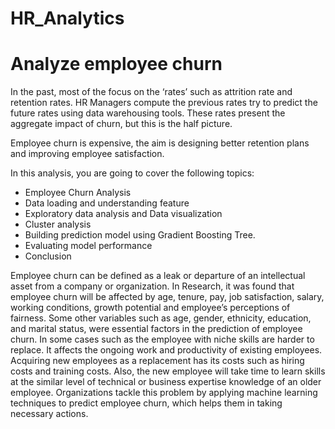 
# HR_Analytics

# Analyze employee churn


In the past, most of the focus on the ‘rates’ such as attrition rate and retention rates. HR Managers compute the previous rates try to predict the future rates using data warehousing tools. These rates present the aggregate impact of churn, but this is the half picture. 

Employee churn is expensive, the aim is designing better retention plans and improving employee satisfaction.

In this analysis, you are going to cover the following topics:
> 
- Employee Churn Analysis
- Data loading and understanding feature
- Exploratory data analysis and Data visualization
- Cluster analysis
- Building prediction model using Gradient Boosting Tree.
- Evaluating model performance
- Conclusion

Employee churn can be defined as a leak or departure of an intellectual asset from a company or organization.  In Research, it was found that employee churn will be affected by age, tenure, pay, job satisfaction, salary, working conditions, growth potential and employee’s perceptions of fairness. Some other variables such as age, gender, ethnicity, education, and marital status, were essential factors in the prediction of employee churn. In some cases such as the employee with niche skills are harder to replace. It affects the ongoing work and productivity of existing employees. Acquiring new employees as a replacement has its costs such as hiring costs and training costs. Also, the new employee will take time to learn skills at the similar level of technical or business expertise knowledge of an older employee. Organizations tackle this problem by applying machine learning techniques to predict employee churn, which helps them in taking necessary actions.


